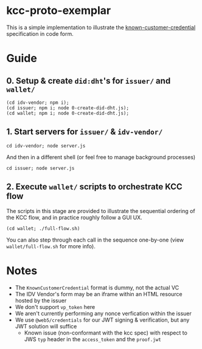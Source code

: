 # kcc-proto-exemplar

This is a simple implementation to illustrate the [known-customer-credential](https://github.com/TBD54566975/known-customer-credential) specification in code form.

# Guide

## 0. Setup & create `did:dht`'s for `issuer/` and `wallet/`

```shell
(cd idv-vendor; npm i);
(cd issuer; npm i; node 0-create-did-dht.js);
(cd wallet; npm i; node 0-create-did-dht.js);
```

## 1. Start servers for `issuer/` & `idv-vendor/`

```shell
cd idv-vendor; node server.js
```

And then in a different shell (or feel free to manage background processes)

```shell
cd issuer; node server.js
```

## 2. Execute `wallet/` scripts to orchestrate KCC flow

The scripts in this stage are provided to illustrate the sequential ordering of the KCC flow, and in practice roughly follow a GUI UX.

```shell
(cd wallet; ./full-flow.sh)
```

You can also step through each call in the sequence one-by-one (view `wallet/full-flow.sh` for more info).

# Notes

- The `KnownCustomerCredential` format is dummy, not the actual VC
- The IDV Vendor's form may be an iframe within an HTML resource hosted by the issuer
- We don't support `vp_token` here
- We aren't currently performing any nonce verfication within the issuer
- We use `@web5/credentials` for our JWT signing & verification, but any JWT solution will suffice
  - Known issue (non-conformant with the kcc spec) with respect to JWS `typ` header in the `access_token` and the `proof.jwt`